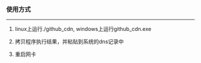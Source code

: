 ### 使用方式 ###
---

1. linux上运行./github_cdn, windows上运行github_cdn.exe

2. 拷贝程序执行结果，并粘贴到系统的dns记录中

3. 重启网卡
